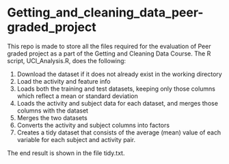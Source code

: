 # Getting_and_cleaning_data_peer-graded_project
This repo is made to store all the files required for the evaluation of Peer graded project as a part of the Getting and Cleaning Data Course. The R script, UCI_Analysis.R, does the following:

1. Download the dataset if it does not already exist in the working directory
2. Load the activity and feature info
3. Loads both the training and test datasets, keeping only those columns which reflect a mean or standard deviation
4. Loads the activity and subject data for each dataset, and merges those columns with the dataset
5. Merges the two datasets
6. Converts the activity and subject columns into factors
7. Creates a tidy dataset that consists of the average (mean) value of each variable for each subject and activity pair.

The end result is shown in the file tidy.txt.
